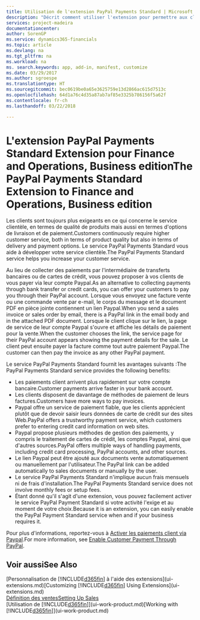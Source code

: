 ```yaml
---
title: Utilisation de l'extension PayPal Payments Standard | Microsoft Docs
description: "Décrit comment utiliser l'extension pour permettre aux clients d'effectuer des paiements avec Paypal."
services: project-madeira
documentationcenter: 
author: SorenGP
ms.service: dynamics365-financials
ms.topic: article
ms.devlang: na
ms.tgt_pltfrm: na
ms.workload: na
ms. search.keywords: app, add-in, manifest, customize
ms.date: 03/29/2017
ms.author: sgroespe
ms.translationtype: HT
ms.sourcegitcommit: bec0619be0a65e3625759e13d2866ac615d7513c
ms.openlocfilehash: 64d1a76c4d35a87ab7af85e3325b786156f5a62f
ms.contentlocale: fr-ch
ms.lasthandoff: 03/22/2018

---
```

# <a name="the-paypal-payments-standard-extension-to-finance-and-operations-business-edition"></a><span data-ttu-id="71e6f-103">L'extension PayPal Payments Standard Extension pour Finance and Operations, Business edition</span><span class="sxs-lookup"><span data-stu-id="71e6f-103">The PayPal Payments Standard Extension to Finance and Operations, Business edition</span></span> 
<span data-ttu-id="71e6f-104">Les clients sont toujours plus exigeants en ce qui concerne le service clientèle, en termes de qualité de produits mais aussi en termes d'options de livraison et de paiement.</span><span class="sxs-lookup"><span data-stu-id="71e6f-104">Customers continuously require higher customer service, both in terms of product quality but also in terms of delivery and payment options.</span></span> <span data-ttu-id="71e6f-105">Le service PayPal Payments Standard vous aide à développer votre service clientèle.</span><span class="sxs-lookup"><span data-stu-id="71e6f-105">The PayPal Payments Standard service helps you increase your customer service.</span></span>

<span data-ttu-id="71e6f-106">Au lieu de collecter des paiements par l'intermédiaire de transferts bancaires ou de cartes de crédit, vous pouvez proposer à vos clients de vous payer via leur compte Paypal.</span><span class="sxs-lookup"><span data-stu-id="71e6f-106">As an alternative to collecting payments through bank transfer or credit cards, you can offer your customers to pay you through their PayPal account.</span></span> <span data-ttu-id="71e6f-107">Lorsque vous envoyez une facture vente ou une commande vente par e-mail, le corps du message et le document PDF en pièce jointe contiennent un lien Paypal.</span><span class="sxs-lookup"><span data-stu-id="71e6f-107">When you send a sales invoice or sales order by email, there is a PayPal link in the email body and in the attached PDF document.</span></span> <span data-ttu-id="71e6f-108">Lorsque le client clique sur le lien, la page de service de leur compte Paypal s'ouvre et affiche les détails de paiement pour la vente.</span><span class="sxs-lookup"><span data-stu-id="71e6f-108">When the customer chooses the link, the service page for their PayPal account appears showing the payment details for the sale.</span></span> <span data-ttu-id="71e6f-109">Le client peut ensuite payer la facture comme tout autre paiement Paypal.</span><span class="sxs-lookup"><span data-stu-id="71e6f-109">The customer can then pay the invoice as any other PayPal payment.</span></span>

<span data-ttu-id="71e6f-110">Le service PayPal Payments Standard fournit les avantages suivants :</span><span class="sxs-lookup"><span data-stu-id="71e6f-110">The PayPal Payments Standard service provides the following benefits:</span></span>

* <span data-ttu-id="71e6f-111">Les paiements client arrivent plus rapidement sur votre compte bancaire.</span><span class="sxs-lookup"><span data-stu-id="71e6f-111">Customer payments arrive faster in your bank account.</span></span>
* <span data-ttu-id="71e6f-112">Les clients disposent de davantage de méthodes de paiement de leurs factures.</span><span class="sxs-lookup"><span data-stu-id="71e6f-112">Customers have more ways to pay invoices.</span></span>
* <span data-ttu-id="71e6f-113">Paypal offre un service de paiement fiable, que les clients apprécient plutôt que de devoir saisir leurs données de carte de crédit sur des sites Web.</span><span class="sxs-lookup"><span data-stu-id="71e6f-113">PayPal offers a trustworthy payment service, which customers prefer to entering credit card information on web sites.</span></span>
* <span data-ttu-id="71e6f-114">Paypal propose plusieurs méthodes de gestion des paiements, y compris le traitement de cartes de crédit, les comptes Paypal, ainsi que d'autres sources.</span><span class="sxs-lookup"><span data-stu-id="71e6f-114">PayPal offers multiple ways of handling payments, including credit card processing, PayPal accounts, and other sources.</span></span>
* <span data-ttu-id="71e6f-115">Le lien Paypal peut être ajouté aux documents vente automatiquement ou manuellement par l'utilisateur.</span><span class="sxs-lookup"><span data-stu-id="71e6f-115">The PayPal link can be added automatically to sales documents or manually by the user.</span></span>
* <span data-ttu-id="71e6f-116">Le service PayPal Payments Standard n'implique aucun frais mensuels ni de frais d'installation.</span><span class="sxs-lookup"><span data-stu-id="71e6f-116">The PayPal Payments Standard service does not involve monthly fees or setup fees.</span></span>
* <span data-ttu-id="71e6f-117">Étant donné qu'il s'agit d'une extension, vous pouvez facilement activer le service PayPal Payment Standard si votre activité l'exige et au moment de votre choix.</span><span class="sxs-lookup"><span data-stu-id="71e6f-117">Because it is an extension, you can easily enable the PayPal Payment Standard service when and if your business requires it.</span></span>  

<span data-ttu-id="71e6f-118">Pour plus d'informations, reportez-vous à [Activer les paiements client via Paypal](sales-how-enable-payment-service-extensions.md).</span><span class="sxs-lookup"><span data-stu-id="71e6f-118">For more information, see [Enable Customer Payment Through PayPal](sales-how-enable-payment-service-extensions.md).</span></span>

## <a name="see-also"></a><span data-ttu-id="71e6f-119">Voir aussi</span><span class="sxs-lookup"><span data-stu-id="71e6f-119">See Also</span></span>
<span data-ttu-id="71e6f-120">[Personnalisation de [!INCLUDE[d365fin](includes/d365fin_md.md)] à l'aide des extensions](ui-extensions.md)</span><span class="sxs-lookup"><span data-stu-id="71e6f-120">[Customizing [!INCLUDE[d365fin](includes/d365fin_md.md)] Using Extensions](ui-extensions.md)</span></span>  
[<span data-ttu-id="71e6f-121">Définition des ventes</span><span class="sxs-lookup"><span data-stu-id="71e6f-121">Setting Up Sales</span></span>](sales-setup-sales.md)  
<span data-ttu-id="71e6f-122">[Utilisation de [!INCLUDE[d365fin](includes/d365fin_md.md)]](ui-work-product.md)</span><span class="sxs-lookup"><span data-stu-id="71e6f-122">[Working with [!INCLUDE[d365fin](includes/d365fin_md.md)]](ui-work-product.md)</span></span>

